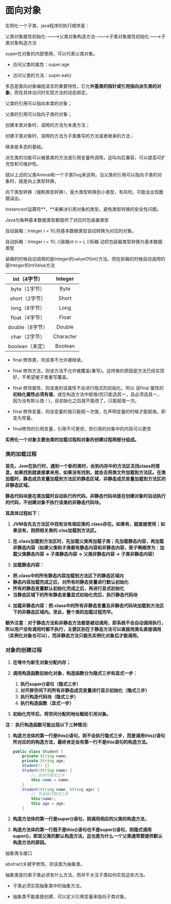 # 面向对象

实例化一个子类，java程序的执行顺序是：

父类对象属性初始化---->父类对象构造方法---->子类对象属性初始化--->子类对象构造方法

super在对象的内部使用，可以代表父类对象。

- 访问父类的属性：super.age

- 访问父类的方法：super.eat()



多态是面向对象编程语言的重要特性，它允**许基类的指针或引用指向派生类的对象**，而在具体访问时实现方法的动态绑定。

父类的引用可以指向本类的对象；

父类的引用可以指向子类的对象；

创建本类对象时，调用的方法为本类方法；

创建子类对象时，调用的方法为子类重写的方法或者继承的方法；

继承是多态的基础。

派生类的功能可以被基类的方法或引用变量所调用，这叫向后兼容，可以提高可扩充性和可维护性。 



就以上述的父类Animal和一个子类Dog来说明，当父类的引用可以指向子类的对象时，就是向上类型转换。

向下类型转换（强制类型转换），是大类型转换到小类型，有风险，可能会出现数据溢出。

Instanceof运算符**，**来解决引用对象的类型，避免类型转换的安全性问题。





Java为每种基本数据类型都提供了对应的包装器类型

自动装箱：Integer i = 10;将基本数据类型自动转换为对应的对象。

自动拆箱：Integer i = 10;  //装箱nt n = i;   //拆箱   动将包装器类型转换为基本数据类型

装箱的时候自动调用的是Integer的valueOf(int)方法。而在拆箱的时候自动调用的是Integer的intValue方法

|  int（4字节）   |  Integer  |
| :-------------: | :-------: |
|  byte（1字节）  |   Byte    |
| short（2字节）  |   Short   |
|  long（8字节）  |   Long    |
| float（4字节）  |   Float   |
| double（8字节） |  Double   |
|  char（2字节）  | Character |
| boolean（未定） |  Boolean  |





- final 修饰类，则该类不允许被继承。

- final 修饰方法，则该方法不允许被覆盖(重写)。这样做的原因是方法已经实现好，不希望被子类重写覆盖。

- final 修饰属性，则该类的该属性不会进行隐式的初始化，所以 该final 属性的**初始化属性必须有值**，或在构造方法中赋值(但只能选其一，且必须选其一，因为没有默认值！)，且初始化之后就不能改了，只能赋值一次。

- final 修饰变量，则该变量的值只能赋一次值，在声明变量的时候才能赋值，即变为常量。

- final修饰的引用变量，引用不可更改，但引用的对象中的内容可以更改





​	**实例化一个对象主要由类的加载过程和对象的创建过程两部分组成。**

### **类的加载过程**

​	**首先，Jvm在执行时，遇到一个新的类时，会到内存中的方法区去找class的信息，如果找到就直接拿来用，如果没有找到，就会去将类文件加载到方法区。在类加载时，静态成员变量加载到方法区的静态区域，非静态成员变量加载到方法区的非静态区域。**

​	**静态代码块是在类加载时自动执行的代码，非静态代码块是在创建对象时自动执行的代码，不创建对象不执行该类的非静态代码块。**

**其具体过程如下：**

1. **JVM会先去方法区中找有没有相应类的.class存在。如果有，就直接使用；如果没有，则把相关类的.clss加载到方法区。**

2. **在.class加载到方法区时，先加载父类再加载子类；先加载静态内容，再加载非静态内容（如果父类和子类都有静态内容和非静态内容，架子啊顺序为：加载父类静态内容 -> 子类静态内容 -> 父类非静态内容 -> 子类非静态内容）**

3. **加载静态内容：**

- **把.class中的所有静态内容加载到方法区下的静态区域内**
- **静态内容加载完成之后，对所有的静态变量进行默认初始化**
- **所有的静态变量默认初始化完成之后，再进行显式初始化**
- **当静态区域下的所有静态变量显式初始化完后，执行静态代码块**

4. **加载非静态内容：把.class中的所有非静态变量及非静态代码块加载到方法区下的非静态区域内。至此，整个类的加载过程完毕。**

​	**额外注意：对于静态方法和非静态方法都是被动调用，即系统不会自动调用执行，所以用户没有调用时都不执行，主要区别在于静态方法可以直接用类名直接调用（实例化对象也可以），而非静态方法只能先实例化对象后才能调用。**

### **对象的创建过程**

1. **在堆中为新生对象分配内存；**

2. **调用构造函数初始化对象，构造函数分为隐式三步和显式一步：**
   1. **执行super()语句（隐式三步）**
   2. **对开辟空间下的所有非静态成员变量进行显示初始化（隐式三步）**
   3. **执行构造代码块（隐式三步）**
   4. **执行构造函数（显式一步）**

3. **初始化完毕后，将空间分配的地址赋给引用对象。**

**注：  执行构造函数可能出现以下三种情况:**

1. **构造方法体的第一行是this()语句，则不会执行隐式三步，而是调用this()语句所对应的的构造方法，最终肯定会有第一行不是this语句的构造方法。**

   ```java
   public class Student {
       private String name;
       private String age;
       Student() {}
       Student(String name) {
           // 会执行隐式三步
           this.name = name;
       }
       Student(String name, String age) {
           // 不会执行隐式三步
           this(name);
           this.age = age;
       }
   ```

   

2. **构造方法体的第一行是super()语句，则调用相应的父类的构造方法，** 

3. **构造方法体的第一行既不是this()语句也不是super()语句，则隐式调用super()，即其父类的默认构造方法，这也是为什么一个父类通常要提供默认构造方法的原因。**





抽象类与接口

abstract关键字修饰，则该类为抽象类。

抽象类是约束子类必须有什么方法，而并不关注子类如何实现这些方法。

- 子类必须实现抽象类中的抽象方法。

- 抽象类不能直接创建，可以定义引用变量来指向子类对象。